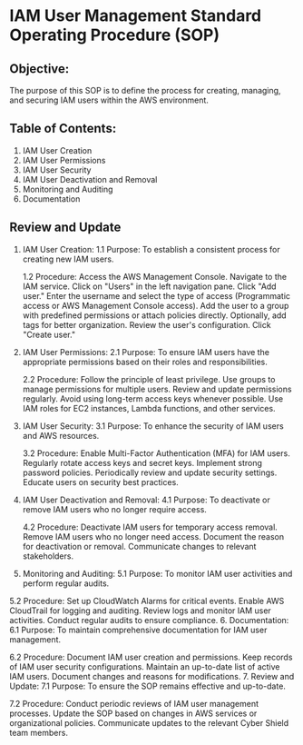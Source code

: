 # IAM User Management Standard Operating Procedure (SOP)
## Objective:

The purpose of this SOP is to define the process for creating, managing, and securing IAM users within the AWS environment.

## Table of Contents:
1. IAM User Creation
2. IAM User Permissions
3. IAM User Security
4. IAM User Deactivation and Removal
5. Monitoring and Auditing
6. Documentation

## Review and Update
1. IAM User Creation:
    1.1 Purpose:
        To establish a consistent process for creating new IAM users.

    1.2 Procedure:
        Access the AWS Management Console.
        Navigate to the IAM service.
        Click on "Users" in the left navigation pane.
        Click "Add user."
        Enter the username and select the type of access (Programmatic access or AWS Management Console access).
        Add the user to a group with predefined permissions or attach policies directly.
        Optionally, add tags for better organization.
        Review the user's configuration.
        Click "Create user."
2. IAM User Permissions:
    2.1 Purpose:
        To ensure IAM users have the appropriate permissions based on their roles and responsibilities.

    2.2 Procedure:
        Follow the principle of least privilege.
        Use groups to manage permissions for multiple users.
        Review and update permissions regularly.
        Avoid using long-term access keys whenever possible.
        Use IAM roles for EC2 instances, Lambda functions, and other services.
3. IAM User Security:
    3.1 Purpose:
        To enhance the security of IAM users and AWS resources.

    3.2 Procedure:
        Enable Multi-Factor Authentication (MFA) for IAM users.
        Regularly rotate access keys and secret keys.
        Implement strong password policies.
        Periodically review and update security settings.
        Educate users on security best practices.
4. IAM User Deactivation and Removal:
    4.1 Purpose:
        To deactivate or remove IAM users who no longer require access.

    4.2 Procedure:
        Deactivate IAM users for temporary access removal.
        Remove IAM users who no longer need access.
        Document the reason for deactivation or removal.
        Communicate changes to relevant stakeholders.
5. Monitoring and Auditing:
5.1 Purpose:
To monitor IAM user activities and perform regular audits.

5.2 Procedure:
Set up CloudWatch Alarms for critical events.
Enable AWS CloudTrail for logging and auditing.
Review logs and monitor IAM user activities.
Conduct regular audits to ensure compliance.
6. Documentation:
6.1 Purpose:
To maintain comprehensive documentation for IAM user management.

6.2 Procedure:
Document IAM user creation and permissions.
Keep records of IAM user security configurations.
Maintain an up-to-date list of active IAM users.
Document changes and reasons for modifications.
7. Review and Update:
7.1 Purpose:
To ensure the SOP remains effective and up-to-date.

7.2 Procedure:
Conduct periodic reviews of IAM user management processes.
Update the SOP based on changes in AWS services or organizational policies.
Communicate updates to the relevant Cyber Shield team members.